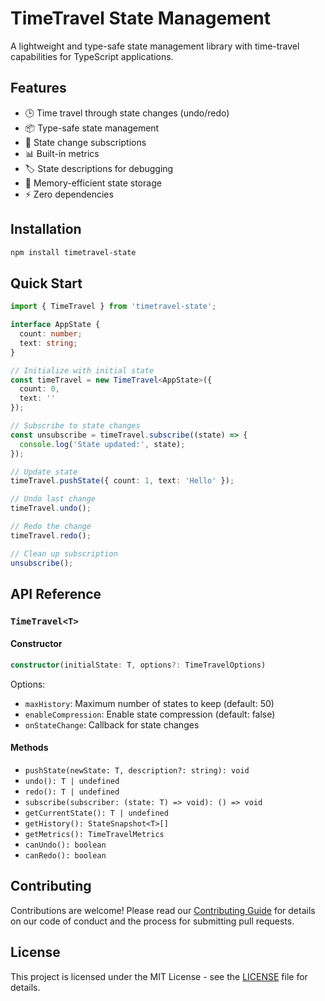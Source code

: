 # TimeTravel State Management

A lightweight and type-safe state management library with time-travel capabilities for TypeScript applications.

## Features

- 🕒 Time travel through state changes (undo/redo)
- 📦 Type-safe state management
- 🔄 State change subscriptions
- 📊 Built-in metrics
- 🏷️ State descriptions for debugging
- 💾 Memory-efficient state storage
- ⚡ Zero dependencies

## Installation

```bash
npm install timetravel-state
```

## Quick Start

```typescript
import { TimeTravel } from 'timetravel-state';

interface AppState {
  count: number;
  text: string;
}

// Initialize with initial state
const timeTravel = new TimeTravel<AppState>({
  count: 0,
  text: ''
});

// Subscribe to state changes
const unsubscribe = timeTravel.subscribe((state) => {
  console.log('State updated:', state);
});

// Update state
timeTravel.pushState({ count: 1, text: 'Hello' });

// Undo last change
timeTravel.undo();

// Redo the change
timeTravel.redo();

// Clean up subscription
unsubscribe();
```

## API Reference

### `TimeTravel<T>`

#### Constructor

```typescript
constructor(initialState: T, options?: TimeTravelOptions)
```

Options:
- `maxHistory`: Maximum number of states to keep (default: 50)
- `enableCompression`: Enable state compression (default: false)
- `onStateChange`: Callback for state changes

#### Methods

- `pushState(newState: T, description?: string): void`
- `undo(): T | undefined`
- `redo(): T | undefined`
- `subscribe(subscriber: (state: T) => void): () => void`
- `getCurrentState(): T | undefined`
- `getHistory(): StateSnapshot<T>[]`
- `getMetrics(): TimeTravelMetrics`
- `canUndo(): boolean`
- `canRedo(): boolean`

## Contributing

Contributions are welcome! Please read our [Contributing Guide](CONTRIBUTING.md) for details on our code of conduct and the process for submitting pull requests.

## License

This project is licensed under the MIT License - see the [LICENSE](LICENSE) file for details.